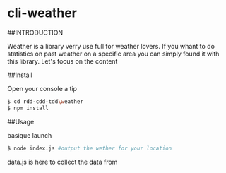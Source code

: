 # cli-weather

##INTRODUCTION

Weather is a library verry use full for weather lovers. If you whant to do statistics
on past weather on a specific area you can simply found it with this library. Let's focus on the content


##Install

Open your console a tip

```bash
$ cd rdd-cdd-tdd\weather
$ npm install
```

##Usage

basique launch

```bash
$ node index.js #output the wether for your location
```



data.js is here to collect the data from